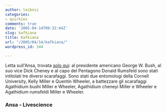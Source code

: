 ```yaml
---
author: leibniz
categories:
- quirkies
comments: true
date: '2005-04-14T09:32:44Z'
slug: kafkiana
title: Kafkiana
url: "/2005/04/14/kafkiana/"
wordpress_id: 344

---
```

Letta sull'Ansa, trovata [solo qui](https://www.livescience.com/othernews/beetle_names.html): al presidente americano George W. Bush, al suo vice
Dick Cheney e al capo del Pentagono Donald Rumsfeld sono stati
intitolati tre diversi scarafaggi. Sono stati due entomologi della
Cornell University, Kelly Miller e Quentin Wheeler, a battezzare gli
scarafaggi Agathidium bushi Miller e Wheeler, Agathidium cheneyi Miller e Wheeler e Agathidium rumsfeldi Miller e Wheeler.  



### Ansa - Livescience  


